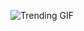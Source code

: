 
<!-- GIF_SECTION -->
![Trending GIF](https://media3.giphy.com/media/v1.Y2lkPThiYjIxNzcydXVvMm50dDNlYXIyYWUwcDJ6c244bHYycXZnM2xqYXU1amJqMGV3NSZlcD12MV9naWZzX3NlYXJjaCZjdD1n/xT9IgzoKnwFNmISR8I/giphy.gif)
<!-- END_GIF_SECTION -->
